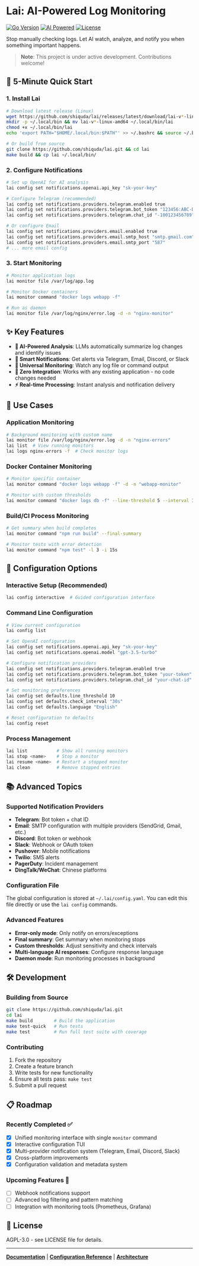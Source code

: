 # Lai: AI-Powered Log Monitoring

[![Go Version](https://img.shields.io/badge/Go-1.21+-blue.svg)](https://golang.org/doc/install)
[![AI Powered](https://img.shields.io/badge/AI-Powered-brightgreen.svg)]()
[![License](https://img.shields.io/badge/License-AGPL--3.0-yellow.svg)](LICENSE)

Stop manually checking logs. Let AI watch, analyze, and notify you when something important happens.

> **Note**: This project is under active development. Contributions welcome!

## 🚀 5-Minute Quick Start

### 1. Install Lai

```bash
# Download latest release (Linux)
wget https://github.com/shiquda/lai/releases/latest/download/lai-v*-linux-amd64
mkdir -p ~/.local/bin && mv lai-v*-linux-amd64 ~/.local/bin/lai
chmod +x ~/.local/bin/lai
echo 'export PATH="$HOME/.local/bin:$PATH"' >> ~/.bashrc && source ~/.bashrc

# Or build from source
git clone https://github.com/shiquda/lai.git && cd lai
make build && cp lai ~/.local/bin/
```

### 2. Configure Notifications

```bash
# Set up OpenAI for AI analysis
lai config set notifications.openai.api_key "sk-your-key"

# Configure Telegram (recommended)
lai config set notifications.providers.telegram.enabled true
lai config set notifications.providers.telegram.bot_token "123456:ABC-DEF"
lai config set notifications.providers.telegram.chat_id "-100123456789"

# Or configure Email
lai config set notifications.providers.email.enabled true
lai config set notifications.providers.email.smtp_host "smtp.gmail.com"
lai config set notifications.providers.email.smtp_port "587"
# ... more email config
```

### 3. Start Monitoring

```bash
# Monitor application logs
lai monitor file /var/log/app.log

# Monitor Docker containers
lai monitor command "docker logs webapp -f"

# Run as daemon
lai monitor file /var/log/nginx/error.log -d -n "nginx-monitor"
```

## ✨ Key Features

- **🤖 AI-Powered Analysis**: LLMs automatically summarize log changes and identify issues
- **📱 Smart Notifications**: Get alerts via Telegram, Email, Discord, or Slack
- **🔄 Universal Monitoring**: Watch any log file or command output
- **🔌 Zero Integration**: Works with any existing application - no code changes needed
- **⚡ Real-time Processing**: Instant analysis and notification delivery

## 📖 Use Cases

### Application Monitoring
```bash
# Background monitoring with custom name
lai monitor file /var/log/nginx/error.log -d -n "nginx-errors"
lai list  # View running monitors
lai logs nginx-errors -f  # Check monitor logs
```

### Docker Container Monitoring
```bash
# Monitor specific container
lai monitor command "docker logs webapp -f" -d -n "webapp-monitor"

# Monitor with custom thresholds
lai monitor command "docker logs db -f" --line-threshold 5 --interval 10s
```

### Build/CI Process Monitoring
```bash
# Get summary when build completes
lai monitor command "npm run build" --final-summary

# Monitor tests with error detection
lai monitor command "npm test" -l 3 -i 15s
```

## 🔧 Configuration Options

### Interactive Setup (Recommended)
```bash
lai config interactive  # Guided configuration interface
```

### Command Line Configuration
```bash
# View current configuration
lai config list

# Set OpenAI configuration
lai config set notifications.openai.api_key "sk-your-key"
lai config set notifications.openai.model "gpt-3.5-turbo"

# Configure notification providers
lai config set notifications.providers.telegram.enabled true
lai config set notifications.providers.telegram.bot_token "your-token"
lai config set notifications.providers.telegram.chat_id "your-chat-id"

# Set monitoring preferences
lai config set defaults.line_threshold 10
lai config set defaults.check_interval "30s"
lai config set defaults.language "English"

# Reset configuration to defaults
lai config reset
```

### Process Management
```bash
lai list           # Show all running monitors
lai stop <name>    # Stop a monitor
lai resume <name>  # Restart a stopped monitor
lai clean          # Remove stopped entries
```

## 📚 Advanced Topics

### Supported Notification Providers

- **Telegram**: Bot token + chat ID
- **Email**: SMTP configuration with multiple providers (SendGrid, Gmail, etc.)
- **Discord**: Bot token or webhook
- **Slack**: Webhook or OAuth token
- **Pushover**: Mobile notifications
- **Twilio**: SMS alerts
- **PagerDuty**: Incident management
- **DingTalk/WeChat**: Chinese platforms

### Configuration File

The global configuration is stored at `~/.lai/config.yaml`. You can edit this file directly or use the `lai config` commands.

### Advanced Features

- **Error-only mode**: Only notify on errors/exceptions
- **Final summary**: Get summary when monitoring stops
- **Custom thresholds**: Adjust sensitivity and check intervals
- **Multi-language AI responses**: Configure response language
- **Daemon mode**: Run monitoring processes in background

## 🛠️ Development

### Building from Source
```bash
git clone https://github.com/shiquda/lai.git
cd lai
make build        # Build the application
make test-quick   # Run tests
make test         # Run full test suite with coverage
```

### Contributing
1. Fork the repository
2. Create a feature branch
3. Write tests for new functionality
4. Ensure all tests pass: `make test`
5. Submit a pull request

## 📋 Roadmap

### Recently Completed ✅
- [x] Unified monitoring interface with single `monitor` command
- [x] Interactive configuration TUI
- [x] Multi-provider notification system (Telegram, Email, Discord, Slack)
- [x] Cross-platform improvements
- [x] Configuration validation and metadata system

### Upcoming Features 🚀
- [ ] Webhook notifications support
- [ ] Advanced log filtering and pattern matching
- [ ] Integration with monitoring tools (Prometheus, Grafana)

## 📄 License

AGPL-3.0 - see LICENSE file for details.

---

**[Documentation](docs/)** | **[Configuration Reference](docs/CONFIGURATION.md)** | **[Architecture](docs/ARCHITECTURE.md)**
